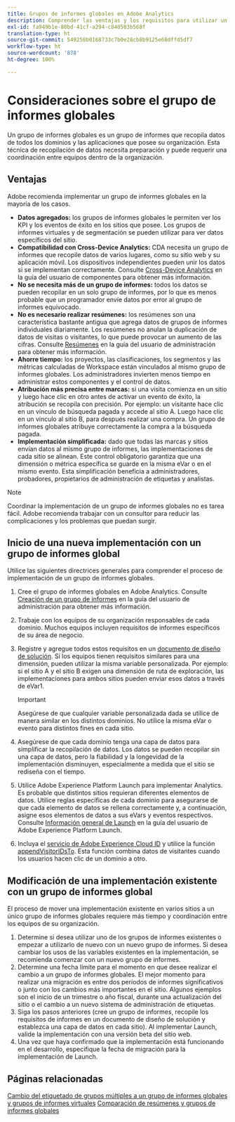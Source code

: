 ```yaml
---
title: Grupos de informes globales en Adobe Analytics
description: Comprender las ventajas y los requisitos para utilizar un grupo de informes globales
exl-id: fa949b1e-80bd-41cf-a294-c840503b568f
translation-type: ht
source-git-commit: 549258b0168733c7b0e28cb8b9125e68dffd5df7
workflow-type: ht
source-wordcount: '878'
ht-degree: 100%

---
```


# Consideraciones sobre el grupo de informes globales

Un grupo de informes globales es un grupo de informes que recopila datos de todos los dominios y las aplicaciones que posee su organización. Esta técnica de recopilación de datos necesita preparación y puede requerir una coordinación entre equipos dentro de la organización.

## Ventajas

Adobe recomienda implementar un grupo de informes globales en la mayoría de los casos.

* **Datos agregados:** los grupos de informes globales le permiten ver los KPI y los eventos de éxito en los sitios que posee. Los grupos de informes virtuales y de segmentación se pueden utilizar para ver datos específicos del sitio.
* **Compatibilidad con Cross-Device Analytics:** CDA necesita un grupo de informes que recopile datos de varios lugares, como su sitio web y su aplicación móvil. Los dispositivos independientes pueden unir los datos si se implementan correctamente. Consulte [Cross-Device Analytics](../../components/cda/overview.md) en la guía del usuario de componentes para obtener más información.
* **No se necesita más de un grupo de informes:** todos los datos se pueden recopilar en un solo grupo de informes, por lo que es menos probable que un programador envíe datos por error al grupo de informes equivocado.
* **No es necesario realizar resúmenes:** los resúmenes son una característica bastante antigua que agrega datos de grupos de informes individuales diariamente. Los resúmenes no anulan la duplicación de datos de visitas o visitantes, lo que puede provocar un aumento de las cifras. Consulte [Resúmenes](../../admin/c-manage-report-suites/rollup-report-suite.md) en la guía del usuario de administración para obtener más información.
* **Ahorre tiempo:** los proyectos, las clasificaciones, los segmentos y las métricas calculadas de Workspace están vinculados al mismo grupo de informes globales. Los administradores invierten menos tiempo en administrar estos componentes y el control de datos.
* **Atribución más precisa entre marcas:** si una visita comienza en un sitio y luego hace clic en otro antes de activar un evento de éxito, la atribución se recopila con precisión. Por ejemplo: un visitante hace clic en un vínculo de búsqueda pagada y accede al sitio A. Luego hace clic en un vínculo al sitio B, para después realizar una compra. Un grupo de informes globales atribuye correctamente la compra a la búsqueda pagada.
* **Implementación simplificada:** dado que todas las marcas y sitios envían datos al mismo grupo de informes, las implementaciones de cada sitio se alinean. Este control obligatorio garantiza que una dimensión o métrica específica se guarde en la misma eVar o en el mismo evento. Esta simplificación beneficia a administradores, probadores, propietarios de administración de etiquetas y analistas.

>[!NOTE]
>
>Coordinar la implementación de un grupo de informes globales no es tarea fácil. Adobe recomienda trabajar con un consultor para reducir las complicaciones y los problemas que puedan surgir.

## Inicio de una nueva implementación con un grupo de informes global

Utilice las siguientes directrices generales para comprender el proceso de implementación de un grupo de informes globales.

1. Cree el grupo de informes globales en Adobe Analytics. Consulte [Creación de un grupo de informes](/help/admin/c-manage-report-suites/c-new-report-suite/t-create-a-report-suite.md) en la guía del usuario de administración para obtener más información.
1. Trabaje con los equipos de su organización responsables de cada dominio. Muchos equipos incluyen requisitos de informes específicos de su área de negocio.
1. Registre y agregue todos estos requisitos en un [documento de diseño de solución](solution-design.md). Si los equipos tienen requisitos similares para una dimensión, pueden utilizar la misma variable personalizada. Por ejemplo: si el sitio A y el sitio B exigen una dimensión de ruta de exploración, las implementaciones para ambos sitios pueden enviar esos datos a través de eVar1.

   >[!IMPORTANT]
   >
   >Asegúrese de que cualquier variable personalizada dada se utilice de manera similar en los distintos dominios. No utilice la misma eVar o evento para distintos fines en cada sitio.
1. Asegúrese de que cada dominio tenga una capa de datos para simplificar la recopilación de datos. Los datos se pueden recopilar sin una capa de datos, pero la fiabilidad y la longevidad de la implementación disminuyen, especialmente a medida que el sitio se rediseña con el tiempo.
1. Utilice Adobe Experience Platform Launch para implementar Analytics. Es probable que distintos sitios requieran diferentes elementos de datos. Utilice reglas específicas de cada dominio para asegurarse de que cada elemento de datos se rellena correctamente y, a continuación, asigne esos elementos de datos a sus eVars y eventos respectivos. Consulte [Información general de Launch](https://docs.adobe.com/content/help/es-ES/launch/using/overview.html) en la guía del usuario de Adobe Experience Platform Launch.
1. Incluya el [servicio de Adobe Experience Cloud ID](https://docs.adobe.com/content/help/es-ES/id-service/using/home.html) y utilice la función [appendVisitorIDsTo](https://docs.adobe.com/content/help/es-ES/id-service/using/id-service-api/methods/appendvisitorid.html). Esta función combina datos de visitantes cuando los usuarios hacen clic de un dominio a otro.

## Modificación de una implementación existente con un grupo de informes global

El proceso de mover una implementación existente en varios sitios a un único grupo de informes globales requiere más tiempo y coordinación entre los equipos de su organización.

1. Determine si desea utilizar uno de los grupos de informes existentes o empezar a utilizarlo de nuevo con un nuevo grupo de informes. Si desea cambiar los usos de las variables existentes en la implementación, se recomienda comenzar con un nuevo grupo de informes.
2. Determine una fecha límite para el momento en que desee realizar el cambio a un grupo de informes globales. El mejor momento para realizar una migración es entre dos períodos de informes significativos o junto con los cambios más importantes en el sitio. Algunos ejemplos son el inicio de un trimestre o año fiscal, durante una actualización del sitio o el cambio a un nuevo sistema de administración de etiquetas.
3. Siga los pasos anteriores (cree un grupo de informes, recopile los requisitos de informes en un documento de diseño de solución y establezca una capa de datos en cada sitio). Al implementar Launch, valide la implementación con una versión beta del sitio web.
4. Una vez que haya confirmado que la implementación está funcionando en el desarrollo, especifique la fecha de migración para la implementación de Launch.

## Páginas relacionadas

[Cambio del etiquetado de grupos múltiples a un grupo de informes globales y grupos de informes virtuales](../../components/vrs/vrs-considerations.md)
[Comparación de resúmenes y grupos de informes globales](../../admin/c-manage-report-suites/rollup-report-suite.md)
